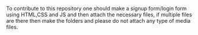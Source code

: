 To contribute to this repository one should make a signup form/login form using HTML,CSS and JS and then attach the necessary files, if multiple files are there 
then make the folders and please do not attach any type of media files.
